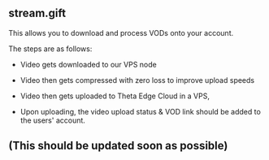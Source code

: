 ## stream.gift

This allows you to download and process VODs onto your account.

The steps are as follows:

- Video gets downloaded to our VPS node

- Video then gets compressed with zero loss to improve upload speeds

- Video then gets uploaded to Theta Edge Cloud in a VPS, 

- Upon uploading, the video upload status & VOD link should be added to the users' account.


## (This should be updated soon as possible)
